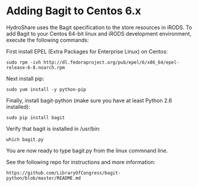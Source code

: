 # Adding Bagit to Centos 6.x
HydroShare uses the Bagit specification to the store resources in iRODS.  To add Bagit to your Centos 64-bit linux and iRODS development environment, execute the following commands:

First install EPEL (Extra Packages for Enterprise Linux) on Centos:
```
sudo rpm -ivh http://dl.fedoraproject.org/pub/epel/6/x86_64/epel-release-6-8.noarch.rpm
```

Next install pip:
```
sudo yum install -y python-pip
```

Finally, install bagit-python (make sure you have at least Python 2.6 installed):
```
sudo pip install bagit
```

Verify that bagit is installed in /usr/bin:
```
which bagit.py
```

You are now ready to type bagit.py from the linux commnand line.

See the following repo for instructions and more information:
```
https://github.com/LibraryOfCongress/bagit-python/blob/master/README.md
```




